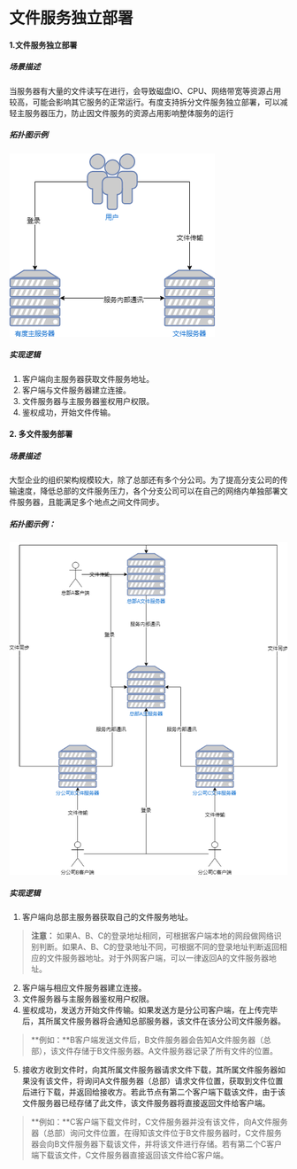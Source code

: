 # 文件服务独立部署

#### 1.文件服务独立部署

##### 场景描述

当服务器有大量的文件读写在进行，会导致磁盘IO、CPU、网络带宽等资源占用较高，可能会影响其它服务的正常运行。有度支持拆分文件服务独立部署，可以减轻主服务器压力，防止因文件服务的资源占用影响整体服务的运行

##### 拓扑图示例
 ![文件服务独立部署](./\img\filesvralone.png)

##### 实现逻辑
1. 客户端向主服务器获取文件服务地址。
2. 客户端与文件服务器建立连接。
3. 文件服务器与主服务器鉴权用户权限。
4. 鉴权成功，开始文件传输。

#### 2. 多文件服务部署

##### 场景描述
大型企业的组织架构规模较大，除了总部还有多个分公司。为了提高分支公司的传输速度，降低总部的文件服务压力，各个分支公司可以在自己的网络内单独部署文件服务器，且能满足多个地点之间文件同步。

##### 拓扑图示例：
![多文件服务](./\img\filesvrdist.png)

##### 实现逻辑
1. 客户端向总部主服务器获取自己的文件服务地址。
> **注意：** 如果A、B、C的登录地址相同，可根据客户端本地的网段做网络识别判断。如果A、B、C的登录地址不同，可根据不同的登录地址判断返回相应的文件服务器地址。对于外网客户端，可以一律返回A的文件服务器地址。
2. 客户端与相应文件服务器建立连接。
3. 文件服务器与主服务器鉴权用户权限。
4. 鉴权成功，发送方开始文件传输。如果发送方是分公司客户端，在上传完毕后，其所属文件服务器将会通知总部服务器，该文件在该分公司文件服务器。
>**例如：**B客户端发送文件后，B文件服务器会告知A文件服务器（总部），该文件存储于B文件服务器。A文件服务器记录了所有文件的位置。
5. 接收方收到文件时，向其所属文件服务器请求文件下载，其所属文件服务器如果没有该文件，将询问A文件服务器（总部）请求文件位置，获取到文件位置后进行下载，并返回给接收方。若此节点有第二个客户端下载该文件，由于该文件服务器已经存储了此文件，该文件服务器将直接返回文件给客户端。
>**例如：**C客户端下载文件时，C文件服务器并没有该文件，向A文件服务器（总部）询问文件位置，在得知该文件位于B文件服务器时，C文件服务器会向B文件服务器下载该文件，并将该文件进行存储。若有第二个C客户端下载该文件，C文件服务器直接返回该文件给C客户端。